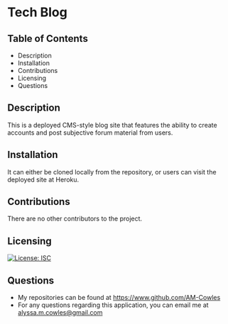 # Tech Blog

## Table of Contents

* Description
* Installation
* Contributions
* Licensing
* Questions

## Description

This is a deployed CMS-style blog site that features the ability to create accounts and post subjective forum material from users.

## Installation

It can either be cloned locally from the repository, or users can visit the deployed site at Heroku.

## Contributions

There are no other contributors to the project.

## Licensing

[![License: ISC](https://img.shields.io/badge/License-ISC-blue.svg)](https://opensource.org/licenses/ISC)


## Questions

* My repositories can be found at https://www.github.com/AM-Cowles
* For any questions regarding this application, you can email me at alyssa.m.cowles@gmail.com